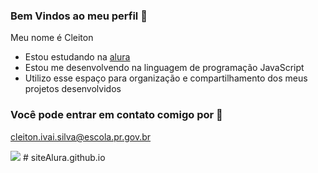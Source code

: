 ### Bem Vindos ao meu perfil 🏫

Meu nome é Cleiton

- Estou estudando na [alura](https://www.alura.com.br)
- Estou me desenvolvendo na linguagem de programação JavaScript
- Utilizo esse espaço para organização e compartilhamento dos meus projetos desenvolvidos

### Você pode entrar em contato comigo por 📧

cleiton.ivai.silva@escola.pr.gov.br

![](https://media1.tenor.com/m/1mwdqr51emcAAAAC/test-typing.gif)
#   s i t e A l u r a . g i t h u b . i o  
 